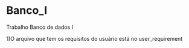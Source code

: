 # Banco_I
Trabalho Banco de dados I

1)O  arquivo que tem os requisitos do usuário está 
no user_requirement
